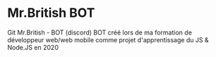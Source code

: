 # Mr.British BOT

Git Mr.British - BOT (discord)
BOT créé lors de ma formation de développeur web/web mobile comme projet d'apprentissage du JS & Node.JS en 2020
